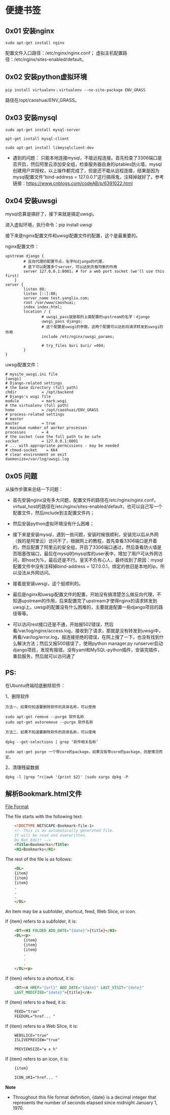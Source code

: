 # 便捷书签

## 0x01 安装nginx

    sudo apt-get install nginx

配置文件入口路径：/etc/nginx/nginx.conf；
虚拟主机配置路径：/etc/nginx/sites-enabled/default。

## 0x02 安装python虚拟环境
    
    pip install virtualenv；virtualenv --no-site-package ENV_GRASS

路径在/opt/caoshuai/ENV_GRASS。
	
## 0x03 安装mysql
```shell
sudo apt-get install mysql-server

apt-get isntall mysql-client

sudo apt-get install libmysqlclient-dev
```

+ 遇到的问题：
只能本地连接mysql，不能远程连接。首先检查了3306端口是否开启，然后阿里云添加安全组，检查服务器自身的iptables防火墙，mysql创建用户并授权，以上操作都完成了，但是还不能从远程连接，结果是因为mysql配置文件“bind-address = 127.0.0.1”这行搞得鬼，注释掉就好了。参考链接：https://www.cnblogs.com/codeAB/p/6391022.html


## 0x04 安装uwsgi
mysql总算是搞好了，接下来就是搞定uwsgi。

进入虚拟环境，执行命令：pip install uwsgi

接下来是nginx配置文件和uwsgi配置文件的配置，这个是最重要的。

nginx配置文件：
```
upstream django {
        # 反向代理的配置节点，名字叫django的代理，
        # 底下可以配置多个server，可以达到负载均衡的作用
       	server 127.0.0.1:8001; # for a web port socket (we'll use this first)
	}
server {
       	listen 80;
        listen [::]:80;
       	server_name test.yangliu.com;
        root /var/www/caoshuai;
       	index index.html;
        location / {
                # uwsgi_pass就是取的上面配置的upstream的名字：django
                uwsgi_pass django;    
                # 这个配置是uwsgi的参数，这两个配置可以达到将请求转发到uwsgi的作用
       	        include /etc/nginx/uwsgi_params;    

                # try_files $uri $uri/ =404;
       	}
}
```

uwsgi配置文件：
```
# mysite_uwsgi.ini file  
[uwsgi]
# Django-related settings  
# the base directory (full path)  
chdir           = /opt/backend
# Django's wsgi file  
module          = mark.wsgi
# the virtualenv (full path)  
home            = /opt/caoshuai/ENV_GRASS
# process-related settings  
# master  
master          = true
# maximum number of worker processes  
processes       = 4
# the socket (use the full path to be safe  
socket          = 127.0.0.1:8001
# ... with appropriate permissions - may be needed  
# chmod-socket    = 664  
# clear environment on exit 
daemonize=/var/log/uwsgi.log
```

## 0x05 问题
从操作步骤来总结一下问题：
+ 首先安装nginx没有多大问题，配置文件的路径在/etc/nginx/nginx.conf，virtual_host的路径在/etc/nginx/sites-enabled/default，也可以自己写一个配置文件，然后include到主配置文件内；
    
+ 然后安装python虚拟环境没有什么困难；
    
+ 接下来是安装mysql，遇到一些问题，安装时候很顺利，安装完以后从外网（我的是阿里云）访问不了，根据网上的教程，首先查看3306端口是开着的，然后配置了阿里云的安全组，开启了3306端口通过，然后查看防火墙是否阻塞改端口，最后在mysql的mysql库的user表中，增加了用户可从外网访问，即host为%，最后还是不行。皇天不负有心人，最终找到了原因：mysql配置文件中没有注释掉bind-address = 127.0.0.1，绑定的依旧是本地的ip，所以没法从外网访问。

+ 接着是安装uwsgi，这个挺顺利的。

+ 最后是nginx和uwsgi配置文件的配置，开始没有搞清楚怎么做反向代理，不知道upstream的作用，后来配置完了upstream才使得nginx的请求转发到uwsgi上。uwsgi的配置没有什么困难的，主要就是配置一些django项目的路径等等。

+ 可以访问rest接口还是不通，开始报502错误，然后看/var/log/nginx/access.log，接收到了请求，那就是没有转发到uwsgi中，再看/var/log/error.log，报连接拒绝的错误，在网上搜了一下，也没有找到什么解决方法；然后又报500错误了，使用python manager.py runserver启动django项目，发现有报错，没有yaml和MySQL-python插件，安装完插件，重启服务，然后就可以访问通了


## PS:
在Ubuntu终端彻底删除软件：

1、删除软件

	方法一、如果你知道要删除软件的具体名称，可以使用               

	sudo apt-get remove --purge 软件名称  
	sudo apt-get autoremove --purge 软件名称 

	方法二、如果不知道要删除软件的具体名称，可以使用

	dpkg --get-selections | grep ‘软件相关名称’

	sudo apt-get purge 一个带core的package，如果没有带core的package，则是情况而定。

2、清理残留数据

	dpkg -l |grep ^rc|awk '{print $2}' |sudo xargs dpkg -P 


## 解析Bookmark.html文件


[File Format](https://msdn.microsoft.com/en-us/library/aa753582(v=vs.85).aspx)

The file starts with the following text:

```html
    <!DOCTYPE NETSCAPE-Bookmark-file-1>
    <!--This is an automatically generated file.
    It will be read and overwritten.
    Do Not Edit! -->
    <Title>Bookmarks</Title>
    <H1>Bookmarks</H1>
```

The rest of the file is as follows:
```html
    <DL>
    {item}
    {item}
    {item}
    .
    .
    .
    </DL>
```

An item may be a subfolder, shortcut, feed, Web Slice, or icon.

If {item} refers to a subfolder, it is:

```html
    <DT><H3 FOLDED ADD_DATE="{date}">{title}</H3>
    <DL><p>
        {item}
        {item}
        {item}
        .
        .
        .
    </DL><p>
```

If {item} refers to a shortcut, it is:

```html
    <DT><A HREF="{url}" ADD_DATE="{date}" LAST_VISIT="{date}"
    LAST_MODIFIED="{date}">{title}</A>
```

If {item} refers to a feed, it is:

```html
    FEED="true"
    FEEDURL="href... "
```

If {item} refers to a Web Slice, it is:

```html
    WEBSLICE="true"
    ISLIVEPREVIEW="true"

    PREVIEWSIZE="w x h"
```

If {item} refers to an icon, it is:

```html
    {item}

    ICON_URI="href... "
```

**Note**

+ Throughout this file format definition, {date} is a decimal integer that represents the number of seconds elapsed since midnight January 1, 1970.